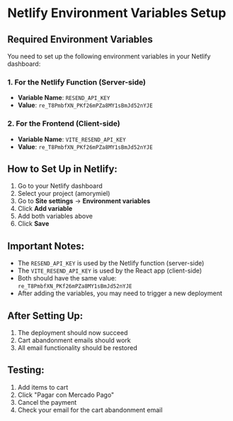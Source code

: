 # Netlify Environment Variables Setup

## Required Environment Variables

You need to set up the following environment variables in your Netlify dashboard:

### 1. For the Netlify Function (Server-side)
- **Variable Name**: `RESEND_API_KEY`
- **Value**: `re_T8PmbfXN_PKf26mPZa8MY1sBmJd52nYJE`

### 2. For the Frontend (Client-side)
- **Variable Name**: `VITE_RESEND_API_KEY`
- **Value**: `re_T8PmbfXN_PKf26mPZa8MY1sBmJd52nYJE`

## How to Set Up in Netlify:

1. Go to your Netlify dashboard
2. Select your project (amorymiel)
3. Go to **Site settings** → **Environment variables**
4. Click **Add variable**
5. Add both variables above
6. Click **Save**

## Important Notes:

- The `RESEND_API_KEY` is used by the Netlify function (server-side)
- The `VITE_RESEND_API_KEY` is used by the React app (client-side)
- Both should have the same value: `re_T8PmbfXN_PKf26mPZa8MY1sBmJd52nYJE`
- After adding the variables, you may need to trigger a new deployment

## After Setting Up:

1. The deployment should now succeed
2. Cart abandonment emails should work
3. All email functionality should be restored

## Testing:

1. Add items to cart
2. Click "Pagar con Mercado Pago"
3. Cancel the payment
4. Check your email for the cart abandonment email

